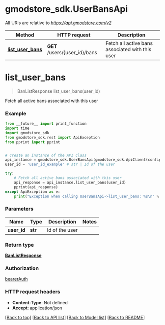 # gmodstore_sdk.UserBansApi

All URIs are relative to *https://api.gmodstore.com/v2*

Method | HTTP request | Description
------------- | ------------- | -------------
[**list_user_bans**](UserBansApi.md#list_user_bans) | **GET** /users/{user_id}/bans | Fetch all active bans associated with this user

# **list_user_bans**
> BanListResponse list_user_bans(user_id)

Fetch all active bans associated with this user

### Example
```python
from __future__ import print_function
import time
import gmodstore_sdk
from gmodstore_sdk.rest import ApiException
from pprint import pprint


# create an instance of the API class
api_instance = gmodstore_sdk.UserBansApi(gmodstore_sdk.ApiClient(configuration))
user_id = 'user_id_example' # str | Id of the user

try:
    # Fetch all active bans associated with this user
    api_response = api_instance.list_user_bans(user_id)
    pprint(api_response)
except ApiException as e:
    print("Exception when calling UserBansApi->list_user_bans: %s\n" % e)
```

### Parameters

Name | Type | Description  | Notes
------------- | ------------- | ------------- | -------------
 **user_id** | **str**| Id of the user | 

### Return type

[**BanListResponse**](BanListResponse.md)

### Authorization

[bearerAuth](../README.md#bearerAuth)

### HTTP request headers

 - **Content-Type**: Not defined
 - **Accept**: application/json

[[Back to top]](#) [[Back to API list]](../README.md#documentation-for-api-endpoints) [[Back to Model list]](../README.md#documentation-for-models) [[Back to README]](../README.md)

